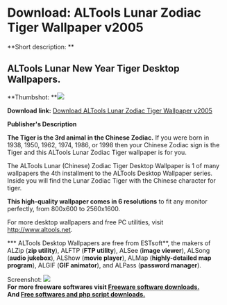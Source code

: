 # Download: ALTools Lunar Zodiac Tiger Wallpaper v2005

**Short description: **

## ALTools Lunar New Year Tiger Desktop Wallpapers.

  
**Thumbshot: **![](http://www.freewarefiles.com/screenshot/ALTDTW_Tiger.jpg)   
  
**Download link:** [Download ALTools Lunar Zodiac Tiger Wallpaper v2005](http://freesoftwares.boysofts.com/ALTools-Lunar-Zodiac-Tiger-Wallpaper-V_program_12875.html)  
  

**Publisher's Description**  
  

**The Tiger is the 3rd animal in the Chinese Zodiac.** If you were born in 1938, 1950, 1962, 1974, 1986, or 1998 then your Chinese Zodiac sign is the Tiger and this ALTools Lunar Zodiac Tiger wallpaper is for you.

The ALTools Lunar (Chinese) Zodiac Tiger Desktop Wallpaper is 1 of many
wallpapers the 4th installment to the ALTools Desktop Wallpaper series. Inside
you will find the Lunar Zodiac Tiger with the Chinese character for tiger.

**This high-quality wallpaper comes in 6 resolutions** to fit any monitor perfectly, from 800x600 to 2560x1600.

For more desktop wallpapers and free PC utilities, visit
<http://www.altools.net>.

*** ALTools Desktop Wallpapers are free from ESTsoft**, the makers of ALZip (**zip utility**), ALFTP (**FTP utility**), ALSee (**image viewer**), ALSong (**audio jukebox**), ALShow (**movie player**), ALMap (**highly-detailed map program**), ALGIF (**GIF animator**), and ALPass (**password manager**).   
  

  
  
Screenshot: ![](http://www.freewarefiles.com/screenshot/ALTDTW_Tiger.jpg)  
**For more freeware softwares visit [Freeware software downloads.](http://freesoftwares.boysofts.com/)**   
**And [Free softwares and php script downloads.](http://www.boysofts.com/)**

